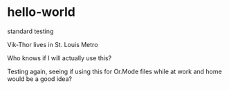 # hello-world
standard testing

Vik-Thor lives in St. Louis Metro

Who knows if I will actually use this?

Testing again, seeing if using this for Or.Mode files while at work and home would be a good idea?
